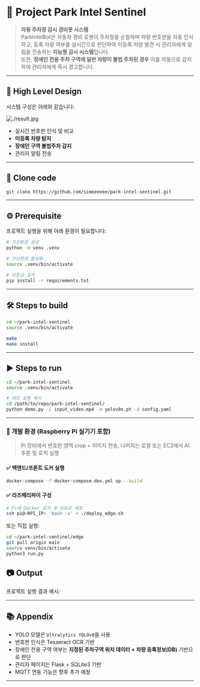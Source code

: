 # :robot: Project Park Intel Sentinel

> **자동 주차장 감시 경비봇 시스템**  
ParkIntelBot은 자동차 경비 로봇이 주차장을 순찰하며 차량 번호판을 자동 인식하고, 등록 차량 여부를 실시간으로 판단하여 미등록 차량 발견 시 관리자에게 알림을 전송하는 **지능형 감시 시스템**입니다.  
또한, **장애인 전용 주차 구역에 일반 차량이 불법 주차된 경우** 이를 자동으로 감지하여 관리자에게 즉시 경고합니다.

---

## 🧭 High Level Design

시스템 구성은 아래와 같습니다:

![./result.jpg](./result.jpg)

- 실시간 번호판 인식 및 비교
- **미등록 차량 탐지**
- **장애인 구역 불법주차 감지**
- 관리자 알림 전송

---

## 🔗 Clone code

```bash
git clone https://github.com/simeeeeee/park-intel-sentinel.git
```

---

## ⚙️ Prerequisite

프로젝트 실행을 위해 아래 환경이 필요합니다:

```bash
# 가상환경 생성
python -m venv .venv

# 가상환경 활성화
source .venv/bin/activate

# 의존성 설치
pip install -r requirements.txt
```

---

## 🛠 Steps to build

```bash
cd ~/park-intel-sentinel
source .venv/bin/activate

make
make install
```

---

## ▶️ Steps to run

```bash
cd ~/park-intel-sentinel
source .venv/bin/activate

# 데모 실행 예시
cd /path/to/repo/park-intel-sentinel/
python demo.py -i input_video.mp4 -m yolov8n.pt -d config.yaml
```

---


### 🧪 개발 환경 (Raspberry Pi 실기기 포함)

> Pi 장비에서 번호판 영역 crop + 이미지 전송, 나머지는 로컬 또는 EC2에서 AI추론 및 로직 실행

#### ✅ 백엔드/프론트 도커 실행

```bash
docker-compose -f docker-compose.dev.yml up --build
```

#### ✅ 라즈베리파이 구성

```bash
# Pi에 Docker 설치 후 SSH로 배포
ssh pi@<RPI_IP> 'bash -s' < ./deploy_edge.sh
```

또는 직접 실행:

```bash
cd ~/park-intel-sentinel/edge
git pull origin main
source venv/bin/activate
python3 run.py
```

## 📷 Output

프로젝트 실행 결과 예시:



---



## 📚 Appendix

- YOLO 모델은 `Ultralytics YOLOv8`을 사용
- 번호판 인식은 Tesseract OCR 기반
- 장애인 전용 구역 여부는 **지정된 주차구역 위치 데이터 + 차량 등록정보(DB)** 기반으로 판단
- 관리자 페이지는 Flask + SQLite3 기반
- MQTT 연동 기능은 향후 추가 예정

---
